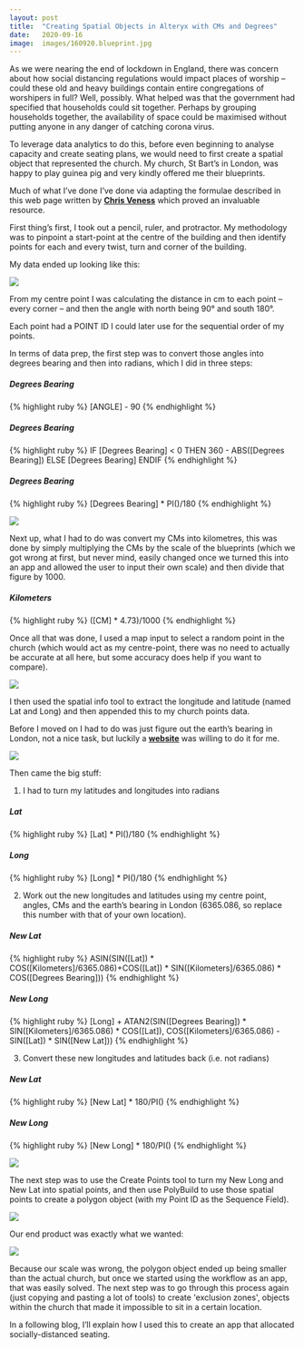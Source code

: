 ```yaml
---
layout: post
title:  "Creating Spatial Objects in Alteryx with CMs and Degrees"
date:   2020-09-16
image:  images/160920.blueprint.jpg
---
```


As we were nearing the end of lockdown in England, there was concern about how social distancing regulations would impact places of worship – could these old and heavy buildings contain entire congregations of worshipers in full? Well, possibly. What helped was that the government had specified that households could sit together. Perhaps by grouping households together, the availability of space could be maximised without putting anyone in any danger of catching corona virus.

To leverage data analytics to do this, before even beginning to analyse capacity and create seating plans, we would need to first create a spatial object that represented the church. My church, St Bart’s in London, was happy to play guinea pig and very kindly offered me their blueprints.

Much of what I’ve done I’ve done via adapting the formulae described in this web page written by [**Chris Veness**][chris-veness]  which proved an invaluable resource.

First thing’s first, I took out a pencil, ruler, and protractor. My methodology was to pinpoint a start-point at the centre of the building and then identify points for each and every twist, turn and corner of the building. 

My data ended up looking like this:

![]({{site.baseurl}}/images/160920.start.PNG)

From my centre point I was calculating the distance in cm to each point – every corner – and then the angle with north being 90° and south 180°.

Each point had a POINT ID I could later use for the sequential order of my points. 

In terms of data prep, the first step was to convert those angles into degrees bearing and then into radians, which I did in three steps:


##### Degrees Bearing
{% highlight ruby %}
[ANGLE] - 90
{% endhighlight %}

##### Degrees Bearing
{% highlight ruby %}
IF [Degrees Bearing] < 0 THEN
360 - ABS([Degrees Bearing])
ELSE [Degrees Bearing]
ENDIF
{% endhighlight %}

##### Degrees Bearing
{% highlight ruby %}
[Degrees Bearing] * PI()/180
{% endhighlight %}

![]({{site.baseurl}}/images/160920.degrees.PNG)

Next up, what I had to do was convert my CMs into kilometres, this was done by simply multiplying the CMs by the scale of the blueprints (which we got wrong at first, but never mind, easily changed once we turned this into an app and allowed the user to input their own scale) and then divide that figure by 1000.

##### Kilometers
{% highlight ruby %}
([CM] * 4.73)/1000
{% endhighlight %}


Once all that was done, I used a map input to select a random point in the church (which would act as my centre-point, there was no need to actually be accurate at all here, but some accuracy does help if you want to compare).

![]({{site.baseurl}}/images/160920.map.PNG)

I then used the spatial info tool to extract the longitude and latitude (named Lat and Long) and then appended this to my church points data.

Before I moved on I had to do was just figure out the earth’s bearing in London, not a nice task, but luckily a [**website**][website] was willing to do it for me.

![]({{site.baseurl}}/images/160920.fullflow.PNG)

Then came the big stuff:

1. 	I had to turn my latitudes and longitudes into radians

##### Lat
{% highlight ruby %}
[Lat] * PI()/180
{% endhighlight %}

##### Long
{% highlight ruby %}
[Long] * PI()/180
{% endhighlight %}

2.	Work out the new longitudes and latitudes using my centre point, angles, CMs and the earth’s bearing in London (6365.086, so replace this number with that of your own location).

##### New Lat

{% highlight ruby %}
ASIN(SIN([Lat]) * COS([Kilometers]/6365.086)+COS([Lat]) * SIN([Kilometers]/6365.086) * COS([Degrees Bearing]))
{% endhighlight %}

##### New Long

{% highlight ruby %}
[Long] + ATAN2(SIN([Degrees Bearing]) * SIN([Kilometers]/6365.086) * COS([Lat]), COS([Kilometers]/6365.086) - SIN([Lat]) * SIN([New Lat]))
{% endhighlight %}

3.	Convert these new longitudes and latitudes back (i.e. not radians)

##### New Lat
{% highlight ruby %}
[New Lat] * 180/PI()
{% endhighlight %}


##### New Long
{% highlight ruby %}
[New Long] * 180/PI()
{% endhighlight %}

![]({{site.baseurl}}/images/160920.latlong.png)

The next step was to use the Create Points tool to turn my New Long and New Lat into spatial points, and then use PolyBuild to use those spatial points to create a polygon object (with my Point ID as the Sequence Field).

![]({{site.baseurl}}/images/160920.mppd.png)

Our end product was exactly what we wanted:

![]({{site.baseurl}}/images/160920.end.PNG)

Because our scale was wrong, the polygon object ended up being smaller than the actual church, but once we started using the workflow as an app, that was easily solved. The next step was to go through this process again (just copying and pasting a lot of tools) to create 'exclusion zones', objects within the church that made it impossible to sit in a certain location.

In a following blog, I’ll explain how I used this to create an app that allocated socially-distanced seating.



[chris-veness]: https://www.movable-type.co.uk/scripts/latlong.html
[website]: https://rechneronline.de/earth-radius/
